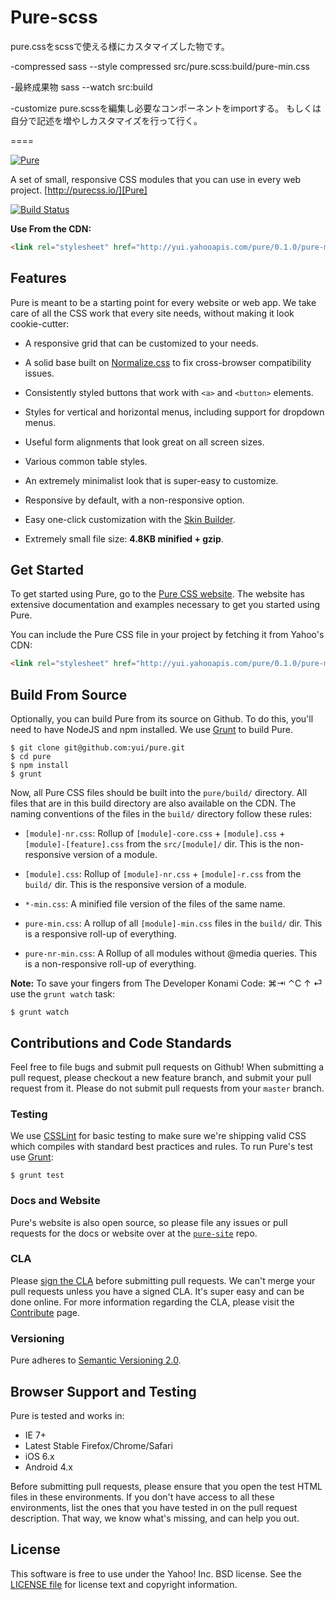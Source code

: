 Pure-scss
====
pure.cssをscssで使える様にカスタマイズした物です。


-compressed
sass --style compressed src/pure.scss:build/pure-min.css

-最終成果物
sass --watch src:build

-customize
pure.scssを編集し必要なコンポーネントをimportする。
もしくは自分で記述を増やしカスタマイズを行って行く。

====

[![Pure](http://f.cl.ly/items/2y0M0E2Q3a2H0z1N1Y19/pure-banner.png)][Pure]

A set of small, responsive CSS modules that you can use in every web project.
[http://purecss.io/][Pure]

[![Build Status](https://travis-ci.org/yui/pure.png?branch=master)][Build Status]

**Use From the CDN:**

```html
<link rel="stylesheet" href="http://yui.yahooapis.com/pure/0.1.0/pure-min.css">
```


[Pure]: http://purecss.io/
[Build Status]: https://travis-ci.org/yui/pure


Features
--------

Pure is meant to be a starting point for every website or web app. We take care
of all the CSS work that every site needs, without making it look cookie-cutter:

* A responsive grid that can be customized to your needs.

* A solid base built on [Normalize.css][] to fix cross-browser compatibility
  issues.

* Consistently styled buttons that work with `<a>` and `<button>` elements.

* Styles for vertical and horizontal menus, including support for dropdown
  menus.

* Useful form alignments that look great on all screen sizes.

* Various common table styles.

* An extremely minimalist look that is super-easy to customize.

* Responsive by default, with a non-responsive option.

* Easy one-click customization with the [Skin Builder][].

* Extremely small file size: **4.8KB minified + gzip**.


[Normalize.css]: http://necolas.github.io/normalize.css/
[Skin Builder]: http://yui.github.io/skinbuilder/?mode=pure


Get Started
-----------

To get started using Pure, go to the [Pure CSS website][Pure]. The website has
extensive documentation and examples necessary to get you started using Pure.

You can include the Pure CSS file in your project by fetching it from Yahoo's
CDN:

```html
<link rel="stylesheet" href="http://yui.yahooapis.com/pure/0.1.0/pure-min.css">
```


Build From Source
-----------------

Optionally, you can build Pure from its source on Github. To do this, you'll
need to have NodeJS and npm installed. We use [Grunt][] to build Pure.

```shell
$ git clone git@github.com:yui/pure.git
$ cd pure
$ npm install
$ grunt
```

Now, all Pure CSS files should be built into the `pure/build/` directory. All
files that are in this build directory are also available on the CDN. The naming
conventions of the files in the `build/` directory follow these rules:

* `[module]-nr.css`: Rollup of `[module]-core.css` + `[module].css` +
  `[module]-[feature].css` from the `src/[module]/` dir. This is the
  non-responsive version of a module.

* `[module].css`: Rollup of `[module]-nr.css` + `[module]-r.css` from the
  `build/` dir. This is the responsive version of a module.

* `*-min.css`: A minified file version of the files of the same name.

* `pure-min.css`: A rollup of all `[module]-min.css` files in the `build/` dir.
  This is a responsive roll-up of everything.

* `pure-nr-min.css`: A Rollup of all modules without @media queries. This is a
  non-responsive roll-up of everything.

**Note:** To save your fingers from The Developer Konami Code: ⌘⇥ ⌃C ↑ ⏎ use
the `grunt watch` task:

```shell
$ grunt watch
```


[Grunt]: http://gruntjs.com/


Contributions and Code Standards
--------------------------------

Feel free to file bugs and submit pull requests on Github! When submitting a
pull request, please checkout a new feature branch, and submit your pull request
from it. Please do not submit pull requests from your `master` branch.

### Testing

We use [CSSLint][] for basic testing to make sure we're shipping valid CSS which
compiles with standard best practices and rules. To run Pure's test use
[Grunt][]:

```shell
$ grunt test
```

### Docs and Website

Pure's website is also open source, so please file any issues or pull requests
for the docs or website over at the [`pure-site`][pure-site] repo.

### CLA

Please [sign the CLA][] before submitting pull requests. We can't merge your
pull requests unless you have a signed CLA. It's super easy and can be done
online. For more information regarding the CLA, please visit the
[Contribute][] page.

### Versioning

Pure adheres to [Semantic Versioning 2.0](http://semver.org/).


[CSSLint]: https://github.com/stubbornella/csslint
[pure-site]: https://github.com/yui/pure-site
[sign the CLA]: https://secure.echosign.com/public/hostedForm?formid=A9PFU5T58653A
[Contribute]: http://yuilibrary.com/contribute/cla/


Browser Support and Testing
---------------------------

Pure is tested and works in:

* IE 7+
* Latest Stable Firefox/Chrome/Safari
* iOS 6.x
* Android 4.x

Before submitting pull requests, please ensure that you open the test HTML files
in these environments. If you don't have access to all these environments, list
the ones that you have tested in on the pull request description. That way, we
know what's missing, and can help you out.


License
-------

This software is free to use under the Yahoo! Inc. BSD license.
See the [LICENSE file][] for license text and copyright information.

[LICENSE file]: https://github.com/yui/pure/blob/master/LICENSE.md
